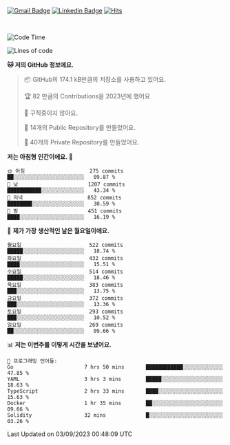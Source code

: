 [![Gmail Badge](https://img.shields.io/badge/-725psh@gmail.com-c14438?style=flat&logo=Gmail&logoColor=white&link=mailto:725psh@gmail.com)](mailto:725psh@gmail.com) 
[![Linkedin Badge](https://img.shields.io/badge/-soohanpark-0072b1?style=flat&logo=Linkedin&logoColor=white&link=https://www.linkedin.com/in/soohanpark/)](https://www.linkedin.com/in/soohanpark/) 
[![Hits](https://hits.seeyoufarm.com/api/count/incr/badge.svg?url=https%3A%2F%2Fgithub.com%2FSoohan-Park&count_bg=%23000000&title_bg=%23828282&icon=gradle.svg&icon_color=%23FFFFFF&title=Visited&edge_flat=false)](https://hits.seeyoufarm.com)  

<br />

<!--START_SECTION:waka-->
![Code Time](http://img.shields.io/badge/Code%20Time-1%2C251%20hrs%2035%20mins-blue)

![Lines of code](https://img.shields.io/badge/%EC%A0%80%EB%8A%94%20%EC%97%AC%ED%83%9C%EA%B9%8C%EC%A7%80%20-6.2%20million%20%EC%A4%84%EC%9D%98%20%EC%BD%94%EB%93%9C%EB%A5%BC%20%EC%9E%91%EC%84%B1%ED%96%88%EC%96%B4%EC%9A%94.-blue)

**🐱 저의 GitHub 정보에요.** 

> 📦 GitHub의 174.1 kB만큼의 저장소를 사용하고 있어요. 
 > 
> 🏆 82 만큼의 Contributions을 2023년에 했어요
 > 
> 🚫 구직중이지 않아요.
 > 
> 📜 14개의 Public Repository를 만들었어요. 
 > 
> 🔑 40개의 Private Repository를 만들었어요. 
 > 
**저는 아침형 인간이에요. 🐤** 

```text
🌞 아침                     275 commits         ██░░░░░░░░░░░░░░░░░░░░░░░   09.87 % 
🌆 낮　                     1207 commits        ███████████░░░░░░░░░░░░░░   43.34 % 
🌃 저녁                     852 commits         ████████░░░░░░░░░░░░░░░░░   30.59 % 
🌙 밤　                     451 commits         ████░░░░░░░░░░░░░░░░░░░░░   16.19 % 
```
📅 **제가 가장 생산적인 날은 월요일이에요.** 

```text
월요일                      522 commits         █████░░░░░░░░░░░░░░░░░░░░   18.74 % 
화요일                      432 commits         ████░░░░░░░░░░░░░░░░░░░░░   15.51 % 
수요일                      514 commits         █████░░░░░░░░░░░░░░░░░░░░   18.46 % 
목요일                      383 commits         ███░░░░░░░░░░░░░░░░░░░░░░   13.75 % 
금요일                      372 commits         ███░░░░░░░░░░░░░░░░░░░░░░   13.36 % 
토요일                      293 commits         ███░░░░░░░░░░░░░░░░░░░░░░   10.52 % 
일요일                      269 commits         ██░░░░░░░░░░░░░░░░░░░░░░░   09.66 % 
```


📊 **저는 이번주를 이렇게 시간을 보냈어요.** 

```text
💬 프로그래밍 언어들: 
Go                       7 hrs 50 mins       ████████████░░░░░░░░░░░░░   47.85 % 
YAML                     3 hrs 3 mins        █████░░░░░░░░░░░░░░░░░░░░   18.63 % 
TypeScript               2 hrs 33 mins       ████░░░░░░░░░░░░░░░░░░░░░   15.63 % 
Docker                   1 hr 35 mins        ██░░░░░░░░░░░░░░░░░░░░░░░   09.66 % 
Solidity                 32 mins             █░░░░░░░░░░░░░░░░░░░░░░░░   03.26 % 
```


 Last Updated on 03/09/2023 00:48:09 UTC
<!--END_SECTION:waka-->
